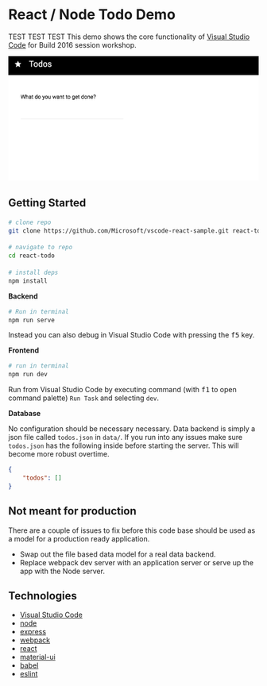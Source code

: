 # React / Node Todo Demo
TEST
TEST TEST
This demo shows the core functionality of [Visual Studio Code](https://code.visualstudio.com)
for Build 2016 session workshop.

![todo demo](/media/todo_demo.gif)

## Getting Started

```bash
# clone repo
git clone https://github.com/Microsoft/vscode-react-sample.git react-todo

# navigate to repo
cd react-todo

# install deps
npm install
```

**Backend**

```bash
# Run in terminal
npm run serve
```

Instead you can also debug in Visual Studio Code with pressing the <kbd>f5</kbd> key.

**Frontend**

```bash
# run in terminal
npm run dev
```

Run from Visual Studio Code by executing command (with <kbd>f1</kbd> to open command palette) 
`Run Task` and selecting `dev`.

**Database**

No configuration should be necessary necessary. Data backend is simply a json file called `todos.json` in `data/`.
If you run into any issues make sure `todos.json` has the following inside before starting the 
server. This will become more robust overtime.

```json
{
    "todos": []
}
```

## Not meant for production

There are a couple of issues to fix before this code base should
be used as a model for a production ready application.

* Swap out the file based data model for a real data backend.
* Replace webpack dev server with an application server or serve up the app with the Node server.

## Technologies

* [Visual Studio Code](https://code.visualstudio.com)
* [node](https://nodejs.org/en/)
* [express](http://expressjs.com/)
* [webpack](https://webpack.github.io/)
* [react](https://facebook.github.io/react/)
* [material-ui](http://www.material-ui.com/#/)
* [babel](https://babeljs.io/)
* [eslint](http://eslint.org/)
